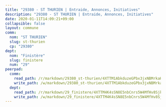 ```yaml
---
title: "29380 - ST THURIEN | Entraide, Annonces, Initiatives"
description: "29380 - ST THURIEN | Entraide, Annonces, Initiatives"
date: 2020-01-11T14:09:21+09:00
collapsible: false
layout: commune
comm:
  nom: "ST THURIEN"
  slug: st-thurien
  cp: "29380"
dept:
  nom: "Finistère"
  slug: finistere
  num: "29"
peerpad:
  comm:
    read_path: /r/markdown/29380_st-thurien/4XTTM1AbkduzeGPbx3jxNBMrkaHqpXFJBHeMsQk6Wq2dUqmxC
    write_path: /w/markdown/29380_st-thurien/4XTTM1AbkduzeGPbx3jxNBMrkaHqpXFJBHeMsQk6Wq2dUqmxC-K3TgTwt7XuLDAXcN4DM6tGKtsyvZHuv6zu4iiBq4U8nbTwF1vkXCFQ7JtScDvr6FkVKDr7UgFg4e54scau2piC2jQ9Y6RQPCjpSBUyDmVvk4UR95RTmxwzf7BLgPJ85URVnyE2XA
  dept:
    read_path: /r/markdown/29_finistere/4XTTM4K4sSN8E5nbCnrs5W4MfHv8SjkZXZkMiZwJKZCUFreuC
    write_path: /w/markdown/29_finistere/4XTTM4K4sSN8E5nbCnrs5W4MfHv8SjkZXZkMiZwJKZCUFreuC-K3TgUmttHvLKDBu5vxQ3oPzTia91UxXiaB3vEFjsHJiDiJD9aQfr6ibvcPa75Eo3oX7ob78s9tVxCKrtPM9bLAmDziVCSFjEgZbp3rqL8Ji8Q5aZhxfTcqkGX75WxHS6TQxtiQQ6
---
```


